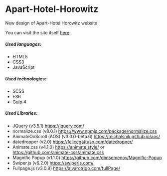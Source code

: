 # Apart-Hotel-Horowitz
New design of Apart-Hotel Horowitz website

You can visit the site itself [here](https://horowitz.com.ua/):

##### Used languages:

- HTML5
- CSS3 
- JavaScript 

##### Used technologies:

- SCSS
- ES6
- Gulp 4

##### Used Libraries:

- JQuery (v3.5.1) https://jquery.com/
- normalize.css (v8.0.1) https://www.npmjs.com/package/normalize.css
- AnimateOnScroll (AOS) (v3.0.0-beta.6) https://michalsnik.github.io/aos/
- datedropper (v2.0) https://felicegattuso.com/datedropper/
- Animate.css (v4.1.0) https://animate.style/ or https://github.com/animate-css/animate.css
- Magnific Popup (v1.1.0) https://github.com/dimsemenov/Magnific-Popup
- Swiper.js (v6.2.0) https://swiperjs.com/
- Fullpage.js (v3.0.9) https://alvarotrigo.com/fullPage/

